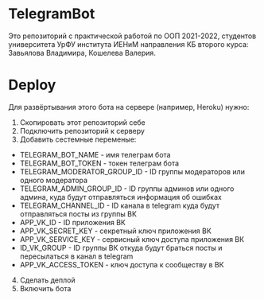 # TelegramBot
Это репозиторий с практической работой по ООП 2021-2022, студентов университета УрФУ института ИЕНиМ направления КБ второго курса: Завьялова Владимира, Кошелева Валерия.
# Deploy
Для развёртывания этого бота на сервере (например, Heroku) нужно:
1. Скопировать этот репозиторий себе
2. Подключить репозиторий к серверу
3. Добавить сестемные переменые: 
  * TELEGRAM_BOT_NAME - имя телеграм бота 
  * TELEGRAM_BOT_TOKEN - токен телеграм бота 
  * TELEGRAM_MODERATOR_GROUP_ID - ID группы модераторов или одного модератора 
  * TELEGRAM_ADMIN_GROUP_ID - ID группы админов или одного админа, куда будут отправляться информация об ошибках
  * TELEGRAM_CHANNEL_ID - ID канала в telegram куда будут отправляться посты из группы ВК
  * APP_VK_ID - ID приложения ВК
  * APP_VK_SECRET_KEY - секретный ключ приложения ВК
  * APP_VK_SERVICE_KEY - сервисный ключ доступа приложения ВК 
  * ID_VK_GROUP - ID группы ВК откуда будут браться посты и пересылаться в канал в telegram
  * APP_VK_ACCESS_TOKEN - ключ доступа к сообществу в ВК
4. Сделать деплой
5. Включить бота
